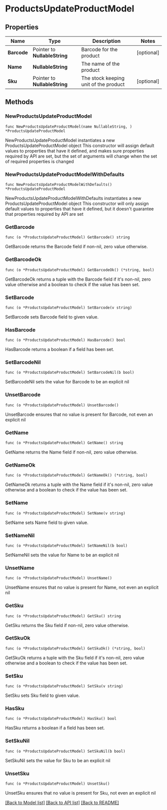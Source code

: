 # ProductsUpdateProductModel

## Properties

Name | Type | Description | Notes
------------ | ------------- | ------------- | -------------
**Barcode** | Pointer to **NullableString** | Barcode for the product | [optional] 
**Name** | **NullableString** | The name of the product | 
**Sku** | Pointer to **NullableString** | The stock keeping unit of the product | [optional] 

## Methods

### NewProductsUpdateProductModel

`func NewProductsUpdateProductModel(name NullableString, ) *ProductsUpdateProductModel`

NewProductsUpdateProductModel instantiates a new ProductsUpdateProductModel object
This constructor will assign default values to properties that have it defined,
and makes sure properties required by API are set, but the set of arguments
will change when the set of required properties is changed

### NewProductsUpdateProductModelWithDefaults

`func NewProductsUpdateProductModelWithDefaults() *ProductsUpdateProductModel`

NewProductsUpdateProductModelWithDefaults instantiates a new ProductsUpdateProductModel object
This constructor will only assign default values to properties that have it defined,
but it doesn't guarantee that properties required by API are set

### GetBarcode

`func (o *ProductsUpdateProductModel) GetBarcode() string`

GetBarcode returns the Barcode field if non-nil, zero value otherwise.

### GetBarcodeOk

`func (o *ProductsUpdateProductModel) GetBarcodeOk() (*string, bool)`

GetBarcodeOk returns a tuple with the Barcode field if it's non-nil, zero value otherwise
and a boolean to check if the value has been set.

### SetBarcode

`func (o *ProductsUpdateProductModel) SetBarcode(v string)`

SetBarcode sets Barcode field to given value.

### HasBarcode

`func (o *ProductsUpdateProductModel) HasBarcode() bool`

HasBarcode returns a boolean if a field has been set.

### SetBarcodeNil

`func (o *ProductsUpdateProductModel) SetBarcodeNil(b bool)`

 SetBarcodeNil sets the value for Barcode to be an explicit nil

### UnsetBarcode
`func (o *ProductsUpdateProductModel) UnsetBarcode()`

UnsetBarcode ensures that no value is present for Barcode, not even an explicit nil
### GetName

`func (o *ProductsUpdateProductModel) GetName() string`

GetName returns the Name field if non-nil, zero value otherwise.

### GetNameOk

`func (o *ProductsUpdateProductModel) GetNameOk() (*string, bool)`

GetNameOk returns a tuple with the Name field if it's non-nil, zero value otherwise
and a boolean to check if the value has been set.

### SetName

`func (o *ProductsUpdateProductModel) SetName(v string)`

SetName sets Name field to given value.


### SetNameNil

`func (o *ProductsUpdateProductModel) SetNameNil(b bool)`

 SetNameNil sets the value for Name to be an explicit nil

### UnsetName
`func (o *ProductsUpdateProductModel) UnsetName()`

UnsetName ensures that no value is present for Name, not even an explicit nil
### GetSku

`func (o *ProductsUpdateProductModel) GetSku() string`

GetSku returns the Sku field if non-nil, zero value otherwise.

### GetSkuOk

`func (o *ProductsUpdateProductModel) GetSkuOk() (*string, bool)`

GetSkuOk returns a tuple with the Sku field if it's non-nil, zero value otherwise
and a boolean to check if the value has been set.

### SetSku

`func (o *ProductsUpdateProductModel) SetSku(v string)`

SetSku sets Sku field to given value.

### HasSku

`func (o *ProductsUpdateProductModel) HasSku() bool`

HasSku returns a boolean if a field has been set.

### SetSkuNil

`func (o *ProductsUpdateProductModel) SetSkuNil(b bool)`

 SetSkuNil sets the value for Sku to be an explicit nil

### UnsetSku
`func (o *ProductsUpdateProductModel) UnsetSku()`

UnsetSku ensures that no value is present for Sku, not even an explicit nil

[[Back to Model list]](../README.md#documentation-for-models) [[Back to API list]](../README.md#documentation-for-api-endpoints) [[Back to README]](../README.md)


